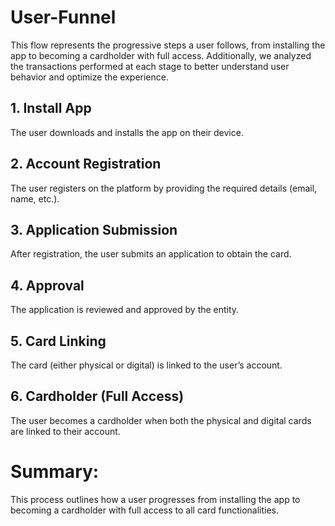 # User-Funnel 

This flow represents the progressive steps a user follows, from installing the app to becoming a cardholder with full access.
Additionally, we analyzed the transactions performed at each stage to better understand user behavior and optimize the experience.

## 1. Install App
The user downloads and installs the app on their device.

## 2. Account Registration
The user registers on the platform by providing the required details (email, name, etc.).

## 3. Application Submission
After registration, the user submits an application to obtain the card.

## 4. Approval
The application is reviewed and approved by the entity.

## 5. Card Linking
The card (either physical or digital) is linked to the user’s account.

## 6. Cardholder (Full Access)
The user becomes a cardholder when both the physical and digital cards are linked to their account.

# Summary:
This process outlines how a user progresses from installing the app to becoming a cardholder with full access to all card functionalities.
